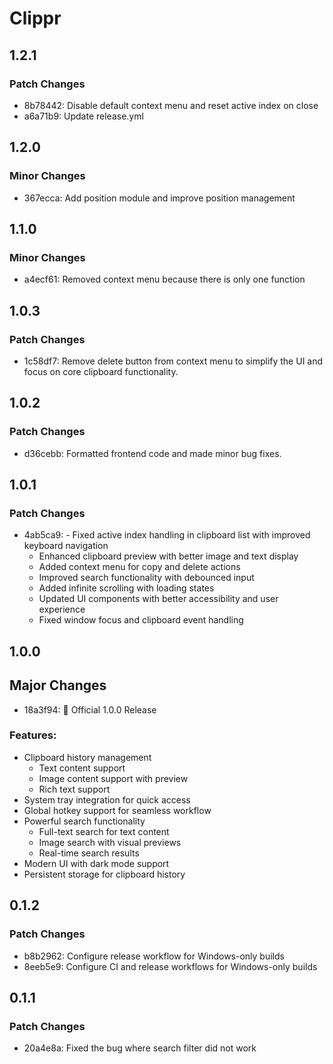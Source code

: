# Clippr

## 1.2.1

### Patch Changes

- 8b78442: Disable default context menu and reset active index on close
- a6a71b9: Update release.yml

## 1.2.0

### Minor Changes

- 367ecca: Add position module and improve position management

## 1.1.0

### Minor Changes

- a4ecf61: Removed context menu because there is only one function

## 1.0.3

### Patch Changes

- 1c58df7: Remove delete button from context menu to simplify the UI and focus on core clipboard functionality.

## 1.0.2

### Patch Changes

- d36cebb: Formatted frontend code and made minor bug fixes.

## 1.0.1

### Patch Changes

- 4ab5ca9: - Fixed active index handling in clipboard list with improved keyboard navigation
  - Enhanced clipboard preview with better image and text display
  - Added context menu for copy and delete actions
  - Improved search functionality with debounced input
  - Added infinite scrolling with loading states
  - Updated UI components with better accessibility and user experience
  - Fixed window focus and clipboard event handling

## 1.0.0

## Major Changes

- 18a3f94: 🎉 Official 1.0.0 Release

### Features:

- Clipboard history management
  - Text content support
  - Image content support with preview
  - Rich text support
- System tray integration for quick access
- Global hotkey support for seamless workflow
- Powerful search functionality
  - Full-text search for text content
  - Image search with visual previews
  - Real-time search results
- Modern UI with dark mode support
- Persistent storage for clipboard history

## 0.1.2

### Patch Changes

- b8b2962: Configure release workflow for Windows-only builds
- 8eeb5e9: Configure CI and release workflows for Windows-only builds

## 0.1.1

### Patch Changes

- 20a4e8a: Fixed the bug where search filter did not work
